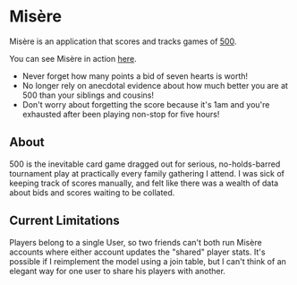 Misère
======

Misère is an application that scores and tracks games of [500][1].

You can see Misère in action [here](http://misere.co.nz).

* Never forget how many points a bid of seven hearts is worth!
* No longer rely on anecdotal evidence about how much better you are at 500 than your siblings and cousins!
* Don't worry about forgetting the score because it's 1am and you're exhausted after been playing non-stop for five hours!

[1]: http://en.wikipedia.org/wiki/500_(card_game)

About
-----

500 is the inevitable card game dragged out for serious, no-holds-barred tournament play at practically every family gathering I attend. I was sick of keeping track of scores manually, and felt like there was a wealth of data about bids and scores waiting to be collated.

Current Limitations
-------------------

Players belong to a single User, so two friends can't both run Misère accounts where either account updates the "shared" player stats. It's possible if I reimplement the model using a join table, but I can't think of an elegant way for one user to share his players with another.


